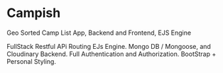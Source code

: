 # Campish
Geo Sorted Camp List App, Backend and Frontend, EJS Engine

FullStack Restful APi Routing EJs Engine. Mongo DB / Mongoose, and Cloudinary Backend. Full Authentication and Authorization.
BootStrap + Personal Styling.
